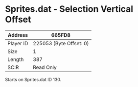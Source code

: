 
#  Sprites.dat - Selection Vertical Offset
Address   | 665FD8
----------|-------------
Player ID | 225053 (Byte Offset: 0)
Size 	  | 1
Length 	  | 387
SC:R      | Read Only

Starts on Sprites.dat ID 130.
